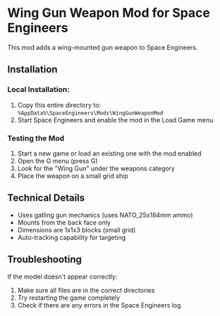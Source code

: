 # Wing Gun Weapon Mod for Space Engineers

This mod adds a wing-mounted gun weapon to Space Engineers.

## Installation

### Local Installation:
1. Copy this entire directory to: `%AppData%\SpaceEngineers\Mods\WingGunWeaponMod`
2. Start Space Engineers and enable the mod in the Load Game menu

### Testing the Mod
1. Start a new game or load an existing one with the mod enabled
2. Open the G menu (press G)
3. Look for the "Wing Gun" under the weapons category
4. Place the weapon on a small grid ship

## Technical Details
- Uses gatling gun mechanics (uses NATO_25x184mm ammo)
- Mounts from the back face only
- Dimensions are 1x1x3 blocks (small grid)
- Auto-tracking capability for targeting

## Troubleshooting
If the model doesn't appear correctly:
1. Make sure all files are in the correct directories
2. Try restarting the game completely
3. Check if there are any errors in the Space Engineers log